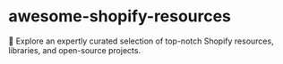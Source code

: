 # awesome-shopify-resources
📌 Explore an expertly curated selection of top-notch Shopify resources, libraries, and open-source projects.
